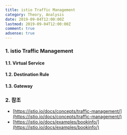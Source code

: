 ```yaml
---
title: istio Traffic Management
category: Theory, Analysis
date: 2019-09-04T12:00:00Z
lastmod: 2019-09-04T12:00:00Z
comment: true
adsense: true
---
```


### 1. istio Traffic Management

#### 1.1. Virtual Service

#### 1.2. Destination Rule

#### 1.3. Gateway

### 2. 참조

* [https://istio.io/docs/concepts/traffic-management/](https://istio.io/docs/concepts/traffic-management/)
* [https://istio.io/docs/examples/bookinfo/](https://istio.io/docs/examples/bookinfo/)